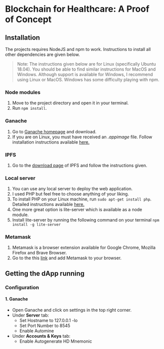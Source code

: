 # Blockchain for Healthcare: A Proof of Concept


## Installation

The projects requires NodeJS and npm to work. Instructions to install all other dependencies are given below.
> Note: The instructions given below are for Linux (specifically Ubuntu 18.04). You should be able to find similar instructions for MacOS and Windows. Although support is available for Windows, I recommend using Linux or MacOS. Windows has some difficulty playing with npm.

### Node modules

1. Move to the project directory and open it in your terminal.
2. Run `npm install`.

### Ganache

1. Go to [Ganache homepage](https://truffleframework.com/ganache) and download. 
2. If you are on Linux, you must have received an _.appimage_ file. Follow installation instructions available [here.](https://itsfoss.com/use-appimage-linux/)

### IPFS

1. Go to the [download page](https://docs.ipfs.io/introduction/install/) of IPFS and follow the instructions given.

### Local server

1. You can use any local server to deploy the web application.
2. I used PHP but feel free to choose anything of your liking.
3. To install PHP on your Linux machine, run `sudo apt-get install php`. Detailed instructions available [here.](https://thishosting.rocks/install-php-on-ubuntu/)
4. One more great option is lite-server which is available as a node module.
5. Install lite-server by running the following command on your terminal `npm install -g lite-server`

### Metamask

1. Metamask is a browser extension available for Google Chrome, Mozilla Firefox and Brave Browser.
2. Go to the this [link](http://metamask.io/) and add Metamask to your browser.

## Getting the dApp running

### Configuration

#### 1. Ganache
  - Open Ganache and click on settings in the top right corner.
  - Under **Server** tab:
    - Set Hostname to 127.0.0.1 -lo
    - Set Port Number to 8545
    - Enable Automine
  - Under **Accounts & Keys** tab:
    - Enable Autogenerate HD Mnemonic
    
